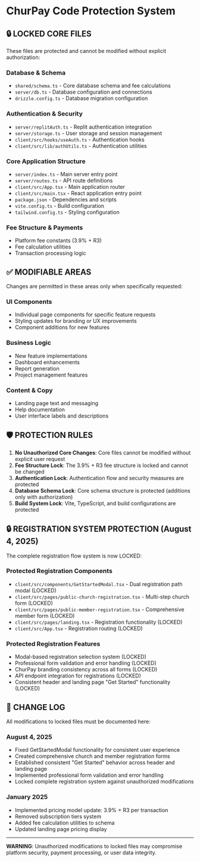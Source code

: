 # ChurPay Code Protection System

## 🔒 LOCKED CORE FILES
These files are protected and cannot be modified without explicit authorization:

### Database & Schema
- `shared/schema.ts` - Core database schema and fee calculations
- `server/db.ts` - Database configuration and connections
- `drizzle.config.ts` - Database migration configuration

### Authentication & Security
- `server/replitAuth.ts` - Replit authentication integration
- `server/storage.ts` - User storage and session management
- `client/src/hooks/useAuth.ts` - Authentication hooks
- `client/src/lib/authUtils.ts` - Authentication utilities

### Core Application Structure
- `server/index.ts` - Main server entry point
- `server/routes.ts` - API route definitions
- `client/src/App.tsx` - Main application router
- `client/src/main.tsx` - React application entry point
- `package.json` - Dependencies and scripts
- `vite.config.ts` - Build configuration
- `tailwind.config.ts` - Styling configuration

### Fee Structure & Payments
- Platform fee constants (3.9% + R3)
- Fee calculation utilities
- Transaction processing logic

## ✅ MODIFIABLE AREAS
Changes are permitted in these areas only when specifically requested:

### UI Components
- Individual page components for specific feature requests
- Styling updates for branding or UX improvements
- Component additions for new features

### Business Logic
- New feature implementations
- Dashboard enhancements
- Report generation
- Project management features

### Content & Copy
- Landing page text and messaging
- Help documentation
- User interface labels and descriptions

## 🛡️ PROTECTION RULES

1. **No Unauthorized Core Changes**: Core files cannot be modified without explicit user request
2. **Fee Structure Lock**: The 3.9% + R3 fee structure is locked and cannot be changed
3. **Authentication Lock**: Authentication flow and security measures are protected
4. **Database Schema Lock**: Core schema structure is protected (additions only with authorization)
5. **Build System Lock**: Vite, TypeScript, and build configurations are protected

## 🔒 REGISTRATION SYSTEM PROTECTION (August 4, 2025)
The complete registration flow system is now LOCKED:

### Protected Registration Components
- `client/src/components/GetStartedModal.tsx` - Dual registration path modal (LOCKED)
- `client/src/pages/public-church-registration.tsx` - Multi-step church form (LOCKED)
- `client/src/pages/public-member-registration.tsx` - Comprehensive member form (LOCKED)
- `client/src/pages/landing.tsx` - Registration functionality (LOCKED)
- `client/src/App.tsx` - Registration routing (LOCKED)

### Protected Registration Features
- Modal-based registration selection system (LOCKED)
- Professional form validation and error handling (LOCKED)
- ChurPay branding consistency across all forms (LOCKED)
- API endpoint integration for registrations (LOCKED)
- Consistent header and landing page "Get Started" functionality (LOCKED)

## 📝 CHANGE LOG
All modifications to locked files must be documented here:

### August 4, 2025
- Fixed GetStartedModal functionality for consistent user experience
- Created comprehensive church and member registration forms
- Established consistent "Get Started" behavior across header and landing page
- Implemented professional form validation and error handling
- Locked complete registration system against unauthorized modifications

### January 2025
- Implemented pricing model update: 3.9% + R3 per transaction
- Removed subscription tiers system
- Added fee calculation utilities to schema
- Updated landing page pricing display

---
**WARNING**: Unauthorized modifications to locked files may compromise platform security, payment processing, or user data integrity.